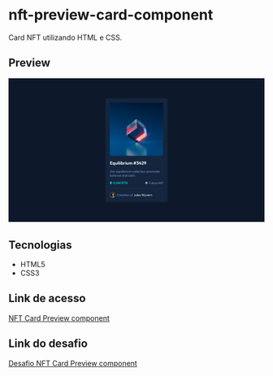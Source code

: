 # nft-preview-card-component

Card NFT utilizando HTML e CSS.

## Preview

![Preview do projeto](img/nft-card-preview-component-preview.png "QR Code component preview")

## Tecnologias

- HTML5
- CSS3

## Link de acesso

<a href="https://udanielnogueira.github.io/nft-preview-card-component/" target="_blank">NFT Card Preview component</a>

## Link do desafio

<a href="https://www.frontendmentor.io/challenges/nft-preview-card-component-SbdUL_w0U" target="_blank">Desafio NFT Card Preview component</a>